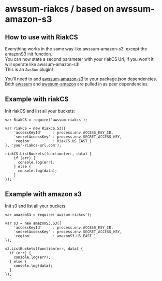 # awssum-riakcs / based on awssum-amazon-s3 #
## How to use with RiakCS ##
Everything works in the same way like awssum-amazon-s3, except the amazonS3 init function.  
You can now state a second parameter with your riakCS Url, if you won't it will operate like awssum-amazon-s3!  
This is an ```AwsSum``` plugin!

You'll need to add [awssum-amazon-s3](https://github.com/awssum/awssum-amazon-s3/) to your package.json
dependencies. Both [awssum](https://github.com/awssum/awssum/) and
[awssum-amazon](https://github.com/awssum/awssum-amazon/) are pulled in as peer dependencies.

## Example  with riakCS ##

Init riakCS and list all your buckets:

```
var RiakCS = require('awssum-riakcs');

var riakCS = new RiakCS.S3({
    'accessKeyId'     : process.env.ACCESS_KEY_ID,
    'secretAccessKey' : process.env.SECRET_ACCESS_KEY,
    'region'          : RiakCS.US_EAST_1
}, 'your-riakcs-url.com');

riakCS.ListBuckets(function(err, data) {
    if (err) {
      console.log(err);
    } else {
      console.log(data);
    }
});
```
## Example  with amazon s3 ##

Init s3 and list all your buckets:

```
var amazonS3 = require('awssum-riakcs');

var s3 = new amazonS3.S3({
    'accessKeyId'     : process.env.ACCESS_KEY_ID,
    'secretAccessKey' : process.env.SECRET_ACCESS_KEY,
    'region'          : amazonS3.US_EAST_1
});

s3.ListBuckets(function(err, data) {
  if (err) {
    console.log(err);
  } else {
    console.log(data);
  }
});
```
